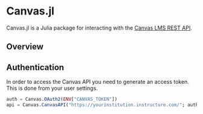 # Canvas.jl

Canvas.jl is a Julia package for interacting with the [Canvas LMS REST API][canvas-api].

## Overview


## Authentication

In order to access the Canvas API you need to generate an access token. This is
done from your user settings.

```julia
auth = Canvas.OAuth2(ENV["CANVAS_TOKEN"])
api = Canvas.CanvasAPI("https://yourinstitution.instructure.com/"; auth=auth)
```

[canvas-api]: https://canvas.instructure.com/doc/api/
